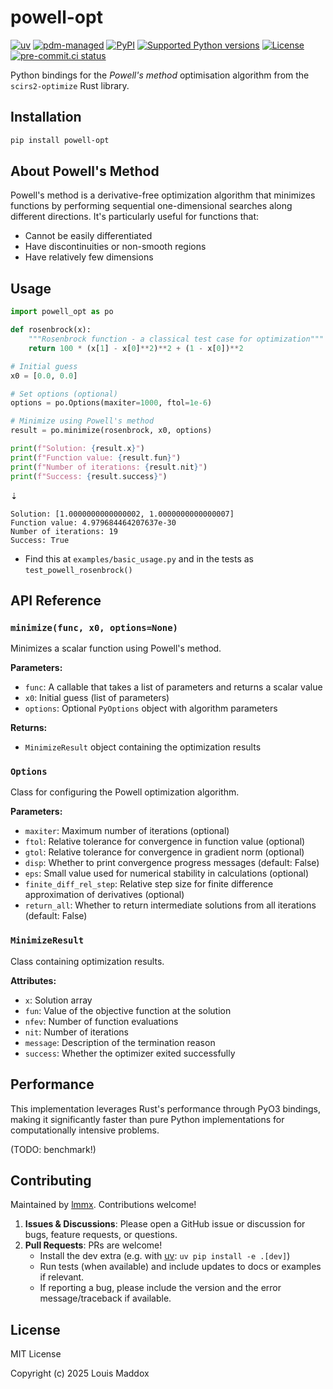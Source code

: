 # powell-opt

[![uv](https://img.shields.io/endpoint?url=https://raw.githubusercontent.com/astral-sh/uv/main/assets/badge/v0.json)](https://github.com/astral-sh/uv)
[![pdm-managed](https://img.shields.io/badge/pdm-managed-blueviolet)](https://pdm.fming.dev)
[![PyPI](https://img.shields.io/pypi/v/powell-opt.svg)](https://pypi.org/project/powell-opt)
[![Supported Python versions](https://img.shields.io/pypi/pyversions/powell-opt.svg)](https://pypi.org/project/powell-opt)
[![License](https://img.shields.io/pypi/l/powell-opt.svg)](https://pypi.python.org/pypi/powell-opt)
[![pre-commit.ci status](https://results.pre-commit.ci/badge/github/lmmx/powell-opt/master.svg)](https://results.pre-commit.ci/latest/github/lmmx/powell-opt/master)

Python bindings for the _Powell's method_ optimisation algorithm from the `scirs2-optimize` Rust library.

## Installation

```bash
pip install powell-opt
```

## About Powell's Method

Powell's method is a derivative-free optimization algorithm that minimizes functions by performing sequential one-dimensional searches along different directions. It's particularly useful for functions that:

- Cannot be easily differentiated
- Have discontinuities or non-smooth regions
- Have relatively few dimensions

## Usage

```python
import powell_opt as po

def rosenbrock(x):
    """Rosenbrock function - a classical test case for optimization"""
    return 100 * (x[1] - x[0]**2)**2 + (1 - x[0])**2

# Initial guess
x0 = [0.0, 0.0]

# Set options (optional)
options = po.Options(maxiter=1000, ftol=1e-6)

# Minimize using Powell's method
result = po.minimize(rosenbrock, x0, options)

print(f"Solution: {result.x}")
print(f"Function value: {result.fun}")
print(f"Number of iterations: {result.nit}")
print(f"Success: {result.success}")
```
⇣
```
Solution: [1.0000000000000002, 1.0000000000000007]
Function value: 4.979684464207637e-30
Number of iterations: 19
Success: True
```

- Find this at `examples/basic_usage.py` and in the tests as `test_powell_rosenbrock()`

## API Reference

### `minimize(func, x0, options=None)`

Minimizes a scalar function using Powell's method.

**Parameters:**
- `func`: A callable that takes a list of parameters and returns a scalar value
- `x0`: Initial guess (list of parameters)
- `options`: Optional `PyOptions` object with algorithm parameters

**Returns:**
- `MinimizeResult` object containing the optimization results

### `Options`

Class for configuring the Powell optimization algorithm.

**Parameters:**
- `maxiter`: Maximum number of iterations (optional)
- `ftol`: Relative tolerance for convergence in function value (optional)
- `gtol`: Relative tolerance for convergence in gradient norm (optional)
- `disp`: Whether to print convergence progress messages (default: False)
- `eps`: Small value used for numerical stability in calculations (optional)
- `finite_diff_rel_step`: Relative step size for finite difference approximation of derivatives (optional)
- `return_all`: Whether to return intermediate solutions from all iterations (default: False)

### `MinimizeResult`

Class containing optimization results.

**Attributes:**
- `x`: Solution array
- `fun`: Value of the objective function at the solution
- `nfev`: Number of function evaluations
- `nit`: Number of iterations
- `message`: Description of the termination reason
- `success`: Whether the optimizer exited successfully

## Performance

This implementation leverages Rust's performance through PyO3 bindings, making it significantly faster than pure Python implementations for computationally intensive problems.

(TODO: benchmark!)

## Contributing

Maintained by [lmmx](https://github.com/lmmx). Contributions welcome!

1. **Issues & Discussions**: Please open a GitHub issue or discussion for bugs, feature requests, or questions.
2. **Pull Requests**: PRs are welcome!
   - Install the dev extra (e.g. with [uv](https://docs.astral.sh/uv/): `uv pip install -e .[dev]`)
   - Run tests (when available) and include updates to docs or examples if relevant.
   - If reporting a bug, please include the version and the error message/traceback if available.

## License

MIT License

Copyright (c) 2025 Louis Maddox
